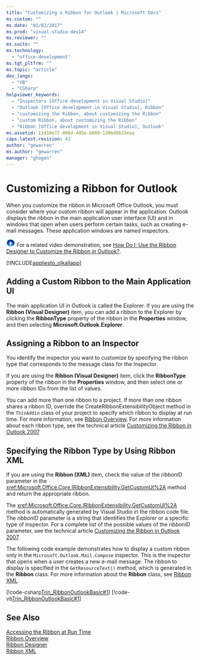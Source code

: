 ```yaml
---
title: "Customizing a Ribbon for Outlook | Microsoft Docs"
ms.custom: ""
ms.date: "02/02/2017"
ms.prod: "visual-studio-dev14"
ms.reviewer: ""
ms.suite: ""
ms.technology: 
  - "office-development"
ms.tgt_pltfrm: ""
ms.topic: "article"
dev_langs: 
  - "VB"
  - "CSharp"
helpviewer_keywords: 
  - "Inspectors [Office development in Visual Studio]"
  - "Outlook [Office development in Visual Studio], Ribbon"
  - "customizing the Ribbon, about customizing the Ribbon"
  - "custom Ribbon, about customizing the Ribbon"
  - "Ribbon [Office development in Visual Studio], Outlook"
ms.assetid: 11d10e72-806d-4d5e-b080-139bd8633eaa
caps.latest.revision: 42
author: "gewarren"
ms.author: "gewarren"
manager: "ghogen"
---
```

# Customizing a Ribbon for Outlook
  When you customize the ribbon in Microsoft Office Outlook, you must consider where your custom ribbon will appear in the application. Outlook displays the ribbon in the main application user interface (UI) and in windows that open when users perform certain tasks, such as creating e-mail messages. These application windows are named inspectors.  
  
 ![link to video](../vsto/media/playvideo.gif "link to video") For a related video demonstration, see [How Do I: Use the Ribbon Designer to Customize the Ribbon in Outlook?](http://go.microsoft.com/fwlink/?LinkID=130312).  
  
 [!INCLUDE[appliesto_olkallapp](../vsto/includes/appliesto-olkallapp-md.md)]  
  
## Adding a Custom Ribbon to the Main Application UI  
 The main application UI in Outlook is called the Explorer. If you are using the **Ribbon (Visual Designer)** item, you can add a ribbon to the Explorer by clicking the **RibbonType** property of the ribbon in the **Properties** window, and then selecting **Microsoft.Outlook.Explorer**.  
  
## Assigning a Ribbon to an Inspector  
 You identify the inspector you want to customize by specifying the ribbon type that corresponds to the message class for the Inspector.  
  
 If you are using the **Ribbon (Visual Designer)** item, click the **RibbonType** property of the ribbon in the **Properties** window, and then select one or more ribbon IDs from the list of values.  
  
 You can add more than one ribbon to a project. If more than one ribbon shares a ribbon ID, override the CreateRibbonExtensibilityObject method in the `ThisAddin` class of your project to specify which ribbon to display at run time. For more information, see [Ribbon Overview](../vsto/ribbon-overview.md). For more information about each ribbon type, see the technical article [Customizing the Ribbon in Outlook 2007](http://msdn.microsoft.com/en-us/946e97ea-f556-4e84-8fac-01cd9214e170).  
  
## Specifying the Ribbon Type by Using Ribbon XML  
 If you are using the **Ribbon (XML)** item, check the value of the *ribbonID* parameter in the <xref:Microsoft.Office.Core.IRibbonExtensibility.GetCustomUI%2A> method and return the appropriate ribbon.  
  
 The <xref:Microsoft.Office.Core.IRibbonExtensibility.GetCustomUI%2A> method is automatically generated by Visual Studio in the ribbon code file. The *ribbonID* parameter is a string that identifies the Explorer or a specific type of inspector. For a complete list of the possible values of the *ribbonID* parameter, see the technical article [Customizing the Ribbon in Outlook 2007](http://msdn.microsoft.com/en-us/946e97ea-f556-4e84-8fac-01cd9214e170).  
  
 The following code example demonstrates how to display a custom ribbon only in the `Microsoft.Outlook.Mail.Compose` inspector. This is the inspector that opens when a user creates a new e-mail message. The ribbon to display is specified in the `GetResourceText()` method, which is generated in the **Ribbon** class. For more information about the **Ribbon** class, see [Ribbon XML](../vsto/ribbon-xml.md).  
  
 [!code-csharp[Trin_RibbonOutlookBasic#1](../vsto/codesnippet/CSharp/Trin_RibbonOutlookBasic/Ribbon1.cs#1)]
 [!code-vb[Trin_RibbonOutlookBasic#1](../vsto/codesnippet/VisualBasic/Trin_RibbonOutlookBasic/Ribbon1.vb#1)]  
  
## See Also  
 [Accessing the Ribbon at Run Time](../vsto/accessing-the-ribbon-at-run-time.md)   
 [Ribbon Overview](../vsto/ribbon-overview.md)   
 [Ribbon Designer](../vsto/ribbon-designer.md)   
 [Ribbon XML](../vsto/ribbon-xml.md)  
  
  